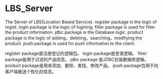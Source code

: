 # LBS_Server
The Server of LBS(Location Based Service).
register package is the logic of regist.
login package is the logic of logining.
filter package is used for filter the product information.
jdbc package is the Database logic.
product package is the logic of adding，deleting，searching，modifying the product.
push package is used for push information to the client.


register package是注册登记的逻辑包。
login package是登录逻辑。
filter package是用于过滤的产品信息。
jdbc package 是JDBC封装数据库逻辑。
product package是用来添加、删除、查找、修改产品。
push package包用于向客户端推送个性化的信息。
